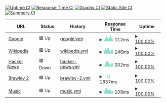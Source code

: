 [![Uptime CI](https://github.com/youngcaptains/upptime/workflows/Uptime%20CI/badge.svg)](https://github.com/youngcaptains/upptime/actions?query=workflow%3A%22Uptime+CI%22)
[![Response Time CI](https://github.com/youngcaptains/upptime/workflows/Response%20Time%20CI/badge.svg)](https://github.com/youngcaptains/upptime/actions?query=workflow%3A%22Response+Time+CI%22)
[![Graphs CI](https://github.com/youngcaptains/upptime/workflows/Graphs%20CI/badge.svg)](https://github.com/youngcaptains/upptime/actions?query=workflow%3A%22Graphs+CI%22)
[![Static Site CI](https://github.com/youngcaptains/upptime/workflows/Static%20Site%20CI/badge.svg)](https://github.com/youngcaptains/upptime/actions?query=workflow%3A%22Static+Site+CI%22)
[![Summary CI](https://github.com/youngcaptains/upptime/workflows/Summary%20CI/badge.svg)](https://github.com/youngcaptains/upptime/actions?query=workflow%3A%22Summary+CI%22)

<!--start: status pages-->
<!-- This summary is generated by Upptime (https://github.com/upptime/upptime) -->
<!-- Do not edit this manually, your changes will be overwritten -->
<!-- prettier-ignore -->
| URL | Status | History | Response Time | Uptime |
| --- | ------ | ------- | ------------- | ------ |
| <img alt="" src="https://icons.duckduckgo.com/ip3/www.google.com.ico" height="13"> [Google](https://www.google.com) | 🟩 Up | [google.yml](https://github.com/youngcaptains/upptime/commits/HEAD/history/google.yml) | <details><summary><img alt="Response time graph" src="./graphs/google/response-time-week.png" height="20"> 112ms</summary><br><a href="https://youngcaptains.github.io/upptime/history/google"><img alt="Response time 96" src="https://img.shields.io/endpoint?url=https%3A%2F%2Fraw.githubusercontent.com%2Fyoungcaptains%2Fupptime%2FHEAD%2Fapi%2Fgoogle%2Fresponse-time.json"></a><br><a href="https://youngcaptains.github.io/upptime/history/google"><img alt="24-hour response time 91" src="https://img.shields.io/endpoint?url=https%3A%2F%2Fraw.githubusercontent.com%2Fyoungcaptains%2Fupptime%2FHEAD%2Fapi%2Fgoogle%2Fresponse-time-day.json"></a><br><a href="https://youngcaptains.github.io/upptime/history/google"><img alt="7-day response time 112" src="https://img.shields.io/endpoint?url=https%3A%2F%2Fraw.githubusercontent.com%2Fyoungcaptains%2Fupptime%2FHEAD%2Fapi%2Fgoogle%2Fresponse-time-week.json"></a><br><a href="https://youngcaptains.github.io/upptime/history/google"><img alt="30-day response time 112" src="https://img.shields.io/endpoint?url=https%3A%2F%2Fraw.githubusercontent.com%2Fyoungcaptains%2Fupptime%2FHEAD%2Fapi%2Fgoogle%2Fresponse-time-month.json"></a><br><a href="https://youngcaptains.github.io/upptime/history/google"><img alt="1-year response time 99" src="https://img.shields.io/endpoint?url=https%3A%2F%2Fraw.githubusercontent.com%2Fyoungcaptains%2Fupptime%2FHEAD%2Fapi%2Fgoogle%2Fresponse-time-year.json"></a></details> | <details><summary><a href="https://youngcaptains.github.io/upptime/history/google">100.00%</a></summary><a href="https://youngcaptains.github.io/upptime/history/google"><img alt="All-time uptime 100.00%" src="https://img.shields.io/endpoint?url=https%3A%2F%2Fraw.githubusercontent.com%2Fyoungcaptains%2Fupptime%2FHEAD%2Fapi%2Fgoogle%2Fuptime.json"></a><br><a href="https://youngcaptains.github.io/upptime/history/google"><img alt="24-hour uptime 100.00%" src="https://img.shields.io/endpoint?url=https%3A%2F%2Fraw.githubusercontent.com%2Fyoungcaptains%2Fupptime%2FHEAD%2Fapi%2Fgoogle%2Fuptime-day.json"></a><br><a href="https://youngcaptains.github.io/upptime/history/google"><img alt="7-day uptime 100.00%" src="https://img.shields.io/endpoint?url=https%3A%2F%2Fraw.githubusercontent.com%2Fyoungcaptains%2Fupptime%2FHEAD%2Fapi%2Fgoogle%2Fuptime-week.json"></a><br><a href="https://youngcaptains.github.io/upptime/history/google"><img alt="30-day uptime 100.00%" src="https://img.shields.io/endpoint?url=https%3A%2F%2Fraw.githubusercontent.com%2Fyoungcaptains%2Fupptime%2FHEAD%2Fapi%2Fgoogle%2Fuptime-month.json"></a><br><a href="https://youngcaptains.github.io/upptime/history/google"><img alt="1-year uptime 100.00%" src="https://img.shields.io/endpoint?url=https%3A%2F%2Fraw.githubusercontent.com%2Fyoungcaptains%2Fupptime%2FHEAD%2Fapi%2Fgoogle%2Fuptime-year.json"></a></details>
| <img alt="" src="https://icons.duckduckgo.com/ip3/en.wikipedia.org.ico" height="13"> [Wikipedia](https://en.wikipedia.org) | 🟩 Up | [wikipedia.yml](https://github.com/youngcaptains/upptime/commits/HEAD/history/wikipedia.yml) | <details><summary><img alt="Response time graph" src="./graphs/wikipedia/response-time-week.png" height="20"> 146ms</summary><br><a href="https://youngcaptains.github.io/upptime/history/wikipedia"><img alt="Response time 209" src="https://img.shields.io/endpoint?url=https%3A%2F%2Fraw.githubusercontent.com%2Fyoungcaptains%2Fupptime%2FHEAD%2Fapi%2Fwikipedia%2Fresponse-time.json"></a><br><a href="https://youngcaptains.github.io/upptime/history/wikipedia"><img alt="24-hour response time 29" src="https://img.shields.io/endpoint?url=https%3A%2F%2Fraw.githubusercontent.com%2Fyoungcaptains%2Fupptime%2FHEAD%2Fapi%2Fwikipedia%2Fresponse-time-day.json"></a><br><a href="https://youngcaptains.github.io/upptime/history/wikipedia"><img alt="7-day response time 146" src="https://img.shields.io/endpoint?url=https%3A%2F%2Fraw.githubusercontent.com%2Fyoungcaptains%2Fupptime%2FHEAD%2Fapi%2Fwikipedia%2Fresponse-time-week.json"></a><br><a href="https://youngcaptains.github.io/upptime/history/wikipedia"><img alt="30-day response time 174" src="https://img.shields.io/endpoint?url=https%3A%2F%2Fraw.githubusercontent.com%2Fyoungcaptains%2Fupptime%2FHEAD%2Fapi%2Fwikipedia%2Fresponse-time-month.json"></a><br><a href="https://youngcaptains.github.io/upptime/history/wikipedia"><img alt="1-year response time 210" src="https://img.shields.io/endpoint?url=https%3A%2F%2Fraw.githubusercontent.com%2Fyoungcaptains%2Fupptime%2FHEAD%2Fapi%2Fwikipedia%2Fresponse-time-year.json"></a></details> | <details><summary><a href="https://youngcaptains.github.io/upptime/history/wikipedia">100.00%</a></summary><a href="https://youngcaptains.github.io/upptime/history/wikipedia"><img alt="All-time uptime 100.00%" src="https://img.shields.io/endpoint?url=https%3A%2F%2Fraw.githubusercontent.com%2Fyoungcaptains%2Fupptime%2FHEAD%2Fapi%2Fwikipedia%2Fuptime.json"></a><br><a href="https://youngcaptains.github.io/upptime/history/wikipedia"><img alt="24-hour uptime 100.00%" src="https://img.shields.io/endpoint?url=https%3A%2F%2Fraw.githubusercontent.com%2Fyoungcaptains%2Fupptime%2FHEAD%2Fapi%2Fwikipedia%2Fuptime-day.json"></a><br><a href="https://youngcaptains.github.io/upptime/history/wikipedia"><img alt="7-day uptime 100.00%" src="https://img.shields.io/endpoint?url=https%3A%2F%2Fraw.githubusercontent.com%2Fyoungcaptains%2Fupptime%2FHEAD%2Fapi%2Fwikipedia%2Fuptime-week.json"></a><br><a href="https://youngcaptains.github.io/upptime/history/wikipedia"><img alt="30-day uptime 100.00%" src="https://img.shields.io/endpoint?url=https%3A%2F%2Fraw.githubusercontent.com%2Fyoungcaptains%2Fupptime%2FHEAD%2Fapi%2Fwikipedia%2Fuptime-month.json"></a><br><a href="https://youngcaptains.github.io/upptime/history/wikipedia"><img alt="1-year uptime 100.00%" src="https://img.shields.io/endpoint?url=https%3A%2F%2Fraw.githubusercontent.com%2Fyoungcaptains%2Fupptime%2FHEAD%2Fapi%2Fwikipedia%2Fuptime-year.json"></a></details>
| <img alt="" src="https://icons.duckduckgo.com/ip3/news.ycombinator.com.ico" height="13"> [Hacker News](https://news.ycombinator.com) | 🟥 Down | [hacker-news.yml](https://github.com/youngcaptains/upptime/commits/HEAD/history/hacker-news.yml) | <details><summary><img alt="Response time graph" src="./graphs/hacker-news/response-time-week.png" height="20"> 302ms</summary><br><a href="https://youngcaptains.github.io/upptime/history/hacker-news"><img alt="Response time 304" src="https://img.shields.io/endpoint?url=https%3A%2F%2Fraw.githubusercontent.com%2Fyoungcaptains%2Fupptime%2FHEAD%2Fapi%2Fhacker-news%2Fresponse-time.json"></a><br><a href="https://youngcaptains.github.io/upptime/history/hacker-news"><img alt="24-hour response time 209" src="https://img.shields.io/endpoint?url=https%3A%2F%2Fraw.githubusercontent.com%2Fyoungcaptains%2Fupptime%2FHEAD%2Fapi%2Fhacker-news%2Fresponse-time-day.json"></a><br><a href="https://youngcaptains.github.io/upptime/history/hacker-news"><img alt="7-day response time 302" src="https://img.shields.io/endpoint?url=https%3A%2F%2Fraw.githubusercontent.com%2Fyoungcaptains%2Fupptime%2FHEAD%2Fapi%2Fhacker-news%2Fresponse-time-week.json"></a><br><a href="https://youngcaptains.github.io/upptime/history/hacker-news"><img alt="30-day response time 325" src="https://img.shields.io/endpoint?url=https%3A%2F%2Fraw.githubusercontent.com%2Fyoungcaptains%2Fupptime%2FHEAD%2Fapi%2Fhacker-news%2Fresponse-time-month.json"></a><br><a href="https://youngcaptains.github.io/upptime/history/hacker-news"><img alt="1-year response time 302" src="https://img.shields.io/endpoint?url=https%3A%2F%2Fraw.githubusercontent.com%2Fyoungcaptains%2Fupptime%2FHEAD%2Fapi%2Fhacker-news%2Fresponse-time-year.json"></a></details> | <details><summary><a href="https://youngcaptains.github.io/upptime/history/hacker-news">100.00%</a></summary><a href="https://youngcaptains.github.io/upptime/history/hacker-news"><img alt="All-time uptime 100.00%" src="https://img.shields.io/endpoint?url=https%3A%2F%2Fraw.githubusercontent.com%2Fyoungcaptains%2Fupptime%2FHEAD%2Fapi%2Fhacker-news%2Fuptime.json"></a><br><a href="https://youngcaptains.github.io/upptime/history/hacker-news"><img alt="24-hour uptime 100.00%" src="https://img.shields.io/endpoint?url=https%3A%2F%2Fraw.githubusercontent.com%2Fyoungcaptains%2Fupptime%2FHEAD%2Fapi%2Fhacker-news%2Fuptime-day.json"></a><br><a href="https://youngcaptains.github.io/upptime/history/hacker-news"><img alt="7-day uptime 100.00%" src="https://img.shields.io/endpoint?url=https%3A%2F%2Fraw.githubusercontent.com%2Fyoungcaptains%2Fupptime%2FHEAD%2Fapi%2Fhacker-news%2Fuptime-week.json"></a><br><a href="https://youngcaptains.github.io/upptime/history/hacker-news"><img alt="30-day uptime 100.00%" src="https://img.shields.io/endpoint?url=https%3A%2F%2Fraw.githubusercontent.com%2Fyoungcaptains%2Fupptime%2FHEAD%2Fapi%2Fhacker-news%2Fuptime-month.json"></a><br><a href="https://youngcaptains.github.io/upptime/history/hacker-news"><img alt="1-year uptime 100.00%" src="https://img.shields.io/endpoint?url=https%3A%2F%2Fraw.githubusercontent.com%2Fyoungcaptains%2Fupptime%2FHEAD%2Fapi%2Fhacker-news%2Fuptime-year.json"></a></details>
| <img alt="" src="https://icons.duckduckgo.com/ip3/cruelajarevents.teambrawley.repl.co.ico" height="13"> [Brawley 2](https://cruelajarevents.teambrawley.repl.co/) | 🟩 Up | [brawley-2.yml](https://github.com/youngcaptains/upptime/commits/HEAD/history/brawley-2.yml) | <details><summary><img alt="Response time graph" src="./graphs/brawley-2/response-time-week.png" height="20"> 1837ms</summary><br><a href="https://youngcaptains.github.io/upptime/history/brawley-2"><img alt="Response time 1519" src="https://img.shields.io/endpoint?url=https%3A%2F%2Fraw.githubusercontent.com%2Fyoungcaptains%2Fupptime%2FHEAD%2Fapi%2Fbrawley-2%2Fresponse-time.json"></a><br><a href="https://youngcaptains.github.io/upptime/history/brawley-2"><img alt="24-hour response time 427" src="https://img.shields.io/endpoint?url=https%3A%2F%2Fraw.githubusercontent.com%2Fyoungcaptains%2Fupptime%2FHEAD%2Fapi%2Fbrawley-2%2Fresponse-time-day.json"></a><br><a href="https://youngcaptains.github.io/upptime/history/brawley-2"><img alt="7-day response time 1837" src="https://img.shields.io/endpoint?url=https%3A%2F%2Fraw.githubusercontent.com%2Fyoungcaptains%2Fupptime%2FHEAD%2Fapi%2Fbrawley-2%2Fresponse-time-week.json"></a><br><a href="https://youngcaptains.github.io/upptime/history/brawley-2"><img alt="30-day response time 1519" src="https://img.shields.io/endpoint?url=https%3A%2F%2Fraw.githubusercontent.com%2Fyoungcaptains%2Fupptime%2FHEAD%2Fapi%2Fbrawley-2%2Fresponse-time-month.json"></a><br><a href="https://youngcaptains.github.io/upptime/history/brawley-2"><img alt="1-year response time 1519" src="https://img.shields.io/endpoint?url=https%3A%2F%2Fraw.githubusercontent.com%2Fyoungcaptains%2Fupptime%2FHEAD%2Fapi%2Fbrawley-2%2Fresponse-time-year.json"></a></details> | <details><summary><a href="https://youngcaptains.github.io/upptime/history/brawley-2">100.00%</a></summary><a href="https://youngcaptains.github.io/upptime/history/brawley-2"><img alt="All-time uptime 100.00%" src="https://img.shields.io/endpoint?url=https%3A%2F%2Fraw.githubusercontent.com%2Fyoungcaptains%2Fupptime%2FHEAD%2Fapi%2Fbrawley-2%2Fuptime.json"></a><br><a href="https://youngcaptains.github.io/upptime/history/brawley-2"><img alt="24-hour uptime 100.00%" src="https://img.shields.io/endpoint?url=https%3A%2F%2Fraw.githubusercontent.com%2Fyoungcaptains%2Fupptime%2FHEAD%2Fapi%2Fbrawley-2%2Fuptime-day.json"></a><br><a href="https://youngcaptains.github.io/upptime/history/brawley-2"><img alt="7-day uptime 100.00%" src="https://img.shields.io/endpoint?url=https%3A%2F%2Fraw.githubusercontent.com%2Fyoungcaptains%2Fupptime%2FHEAD%2Fapi%2Fbrawley-2%2Fuptime-week.json"></a><br><a href="https://youngcaptains.github.io/upptime/history/brawley-2"><img alt="30-day uptime 100.00%" src="https://img.shields.io/endpoint?url=https%3A%2F%2Fraw.githubusercontent.com%2Fyoungcaptains%2Fupptime%2FHEAD%2Fapi%2Fbrawley-2%2Fuptime-month.json"></a><br><a href="https://youngcaptains.github.io/upptime/history/brawley-2"><img alt="1-year uptime 100.00%" src="https://img.shields.io/endpoint?url=https%3A%2F%2Fraw.githubusercontent.com%2Fyoungcaptains%2Fupptime%2FHEAD%2Fapi%2Fbrawley-2%2Fuptime-year.json"></a></details>
| <img alt="" src="https://icons.duckduckgo.com/ip3/music.youtube.com.ico" height="13"> [Music](https://music.youtube.com) | 🟩 Up | [music.yml](https://github.com/youngcaptains/upptime/commits/HEAD/history/music.yml) | <details><summary><img alt="Response time graph" src="./graphs/music/response-time-week.png" height="20"> 108ms</summary><br><a href="https://youngcaptains.github.io/upptime/history/music"><img alt="Response time 111" src="https://img.shields.io/endpoint?url=https%3A%2F%2Fraw.githubusercontent.com%2Fyoungcaptains%2Fupptime%2FHEAD%2Fapi%2Fmusic%2Fresponse-time.json"></a><br><a href="https://youngcaptains.github.io/upptime/history/music"><img alt="24-hour response time 96" src="https://img.shields.io/endpoint?url=https%3A%2F%2Fraw.githubusercontent.com%2Fyoungcaptains%2Fupptime%2FHEAD%2Fapi%2Fmusic%2Fresponse-time-day.json"></a><br><a href="https://youngcaptains.github.io/upptime/history/music"><img alt="7-day response time 108" src="https://img.shields.io/endpoint?url=https%3A%2F%2Fraw.githubusercontent.com%2Fyoungcaptains%2Fupptime%2FHEAD%2Fapi%2Fmusic%2Fresponse-time-week.json"></a><br><a href="https://youngcaptains.github.io/upptime/history/music"><img alt="30-day response time 111" src="https://img.shields.io/endpoint?url=https%3A%2F%2Fraw.githubusercontent.com%2Fyoungcaptains%2Fupptime%2FHEAD%2Fapi%2Fmusic%2Fresponse-time-month.json"></a><br><a href="https://youngcaptains.github.io/upptime/history/music"><img alt="1-year response time 111" src="https://img.shields.io/endpoint?url=https%3A%2F%2Fraw.githubusercontent.com%2Fyoungcaptains%2Fupptime%2FHEAD%2Fapi%2Fmusic%2Fresponse-time-year.json"></a></details> | <details><summary><a href="https://youngcaptains.github.io/upptime/history/music">100.00%</a></summary><a href="https://youngcaptains.github.io/upptime/history/music"><img alt="All-time uptime 100.00%" src="https://img.shields.io/endpoint?url=https%3A%2F%2Fraw.githubusercontent.com%2Fyoungcaptains%2Fupptime%2FHEAD%2Fapi%2Fmusic%2Fuptime.json"></a><br><a href="https://youngcaptains.github.io/upptime/history/music"><img alt="24-hour uptime 100.00%" src="https://img.shields.io/endpoint?url=https%3A%2F%2Fraw.githubusercontent.com%2Fyoungcaptains%2Fupptime%2FHEAD%2Fapi%2Fmusic%2Fuptime-day.json"></a><br><a href="https://youngcaptains.github.io/upptime/history/music"><img alt="7-day uptime 100.00%" src="https://img.shields.io/endpoint?url=https%3A%2F%2Fraw.githubusercontent.com%2Fyoungcaptains%2Fupptime%2FHEAD%2Fapi%2Fmusic%2Fuptime-week.json"></a><br><a href="https://youngcaptains.github.io/upptime/history/music"><img alt="30-day uptime 100.00%" src="https://img.shields.io/endpoint?url=https%3A%2F%2Fraw.githubusercontent.com%2Fyoungcaptains%2Fupptime%2FHEAD%2Fapi%2Fmusic%2Fuptime-month.json"></a><br><a href="https://youngcaptains.github.io/upptime/history/music"><img alt="1-year uptime 100.00%" src="https://img.shields.io/endpoint?url=https%3A%2F%2Fraw.githubusercontent.com%2Fyoungcaptains%2Fupptime%2FHEAD%2Fapi%2Fmusic%2Fuptime-year.json"></a></details>

<!--end: status pages-->
